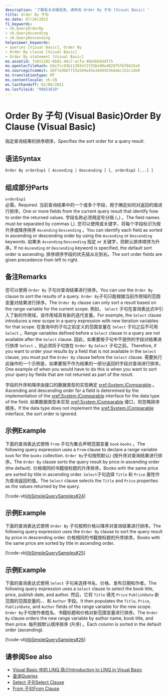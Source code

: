 ```yaml
---
description: '了解有关详细信息，请参阅 Order By 子句 (Visual Basic) '
title: Order By 子句
ms.date: 07/20/2015
f1_keywords:
- vb.QueryOrderBy
- vb.QueryAscending
- vb.QueryDescending
helpviewer_keywords:
- queries [Visual Basic], Order By
- Order By clause [Visual Basic]
- Order By statement [Visual Basic]
ms.assetid: fa911282-6b81-44c7-acfa-46b5bb93df75
ms.openlocfilehash: b5e7cc93b11393ef2f256e90e402975fbf6633a5
ms.sourcegitcommit: ddf7edb67715a5b9a45e3dd44536dabc153c1de0
ms.translationtype: MT
ms.contentlocale: zh-CN
ms.lasthandoff: 02/06/2021
ms.locfileid: "99653610"
---
```

# <a name="order-by-clause-visual-basic"></a><span data-ttu-id="bb478-103">Order By 子句 (Visual Basic)</span><span class="sxs-lookup"><span data-stu-id="bb478-103">Order By Clause (Visual Basic)</span></span>

<span data-ttu-id="bb478-104">指定查询结果的排序顺序。</span><span class="sxs-lookup"><span data-stu-id="bb478-104">Specifies the sort order for a query result.</span></span>  
  
## <a name="syntax"></a><span data-ttu-id="bb478-105">语法</span><span class="sxs-lookup"><span data-stu-id="bb478-105">Syntax</span></span>  
  
```vb  
Order By orderExp1 [ Ascending | Descending ] [, orderExp2 [...] ]  
```  
  
## <a name="parts"></a><span data-ttu-id="bb478-106">组成部分</span><span class="sxs-lookup"><span data-stu-id="bb478-106">Parts</span></span>  

 `orderExp1`  
 <span data-ttu-id="bb478-107">必需。</span><span class="sxs-lookup"><span data-stu-id="bb478-107">Required.</span></span> <span data-ttu-id="bb478-108">当前查询结果中的一个或多个字段，用于确定如何对返回的值进行排序。</span><span class="sxs-lookup"><span data-stu-id="bb478-108">One or more fields from the current query result that identify how to order the returned values.</span></span> <span data-ttu-id="bb478-109">字段名称必须用逗号分隔 (，) 。</span><span class="sxs-lookup"><span data-stu-id="bb478-109">The field names must be separated by commas (,).</span></span> <span data-ttu-id="bb478-110">您可以使用或关键字，将每个字段标识为按升序或降序排序 `Ascending` `Descending` 。</span><span class="sxs-lookup"><span data-stu-id="bb478-110">You can identify each field as sorted in ascending or descending order by using the `Ascending` or `Descending` keywords.</span></span> <span data-ttu-id="bb478-111">如果未 `Ascending` `Descending` 指定 or 关键字，则默认排序顺序为升序。</span><span class="sxs-lookup"><span data-stu-id="bb478-111">If no `Ascending` or `Descending` keyword is specified, the default sort order is ascending.</span></span> <span data-ttu-id="bb478-112">排序顺序字段的优先级从左到右。</span><span class="sxs-lookup"><span data-stu-id="bb478-112">The sort order fields are given precedence from left to right.</span></span>  
  
## <a name="remarks"></a><span data-ttu-id="bb478-113">备注</span><span class="sxs-lookup"><span data-stu-id="bb478-113">Remarks</span></span>  

 <span data-ttu-id="bb478-114">您可以使用 `Order By` 子句对查询结果进行排序。</span><span class="sxs-lookup"><span data-stu-id="bb478-114">You can use the `Order By` clause to sort the results of a query.</span></span> <span data-ttu-id="bb478-115">`Order By`子句只能根据当前作用域的范围变量对结果进行排序。</span><span class="sxs-lookup"><span data-stu-id="bb478-115">The `Order By` clause can only sort a result based on the range variable for the current scope.</span></span> <span data-ttu-id="bb478-116">例如， `Select` 子句在查询表达式中引入了新的作用域，该作用域具有新的迭代变量。</span><span class="sxs-lookup"><span data-stu-id="bb478-116">For example, the `Select` clause introduces a new scope in a query expression with new iteration variables for that scope.</span></span> <span data-ttu-id="bb478-117">在查询中的子句之前定义的范围变量在 `Select` 子句之后不可用 `Select` 。</span><span class="sxs-lookup"><span data-stu-id="bb478-117">Range variables defined before a `Select` clause in a query are not available after the `Select` clause.</span></span> <span data-ttu-id="bb478-118">因此，如果要按子句中不提供的字段对结果进行排序 `Select` ，则必须将子句放在 `Order By` `Select` 子句之前。</span><span class="sxs-lookup"><span data-stu-id="bb478-118">Therefore, if you want to order your results by a field that is not available in the `Select` clause, you must put the `Order By` clause before the `Select` clause.</span></span> <span data-ttu-id="bb478-119">需要执行此操作的一个示例是，如果要按不作为结果的一部分返回的字段对查询进行排序。</span><span class="sxs-lookup"><span data-stu-id="bb478-119">One example of when you would have to do this is when you want to sort your query by fields that are not returned as part of the result.</span></span>  
  
 <span data-ttu-id="bb478-120">字段的升序和降序由接口的数据类型的实现确定 <xref:System.IComparable> 。</span><span class="sxs-lookup"><span data-stu-id="bb478-120">Ascending and descending order for a field is determined by the implementation of the <xref:System.IComparable> interface for the data type of the field.</span></span> <span data-ttu-id="bb478-121">如果数据类型未实现 <xref:System.IComparable> 接口，则忽略排序顺序。</span><span class="sxs-lookup"><span data-stu-id="bb478-121">If the data type does not implement the <xref:System.IComparable> interface, the sort order is ignored.</span></span>  
  
## <a name="example"></a><span data-ttu-id="bb478-122">示例</span><span class="sxs-lookup"><span data-stu-id="bb478-122">Example</span></span>  

 <span data-ttu-id="bb478-123">下面的查询表达式使用 `From` 子句为集合声明范围变量 `book` `books` 。</span><span class="sxs-lookup"><span data-stu-id="bb478-123">The following query expression uses a `From` clause to declare a range variable `book` for the `books` collection.</span></span> <span data-ttu-id="bb478-124">`Order By`子句按照默认)  (按升序对查询结果进行排序。</span><span class="sxs-lookup"><span data-stu-id="bb478-124">The `Order By` clause sorts the query result by price in ascending order (the default).</span></span> <span data-ttu-id="bb478-125">价格相同的书籍按标题的升序排序。</span><span class="sxs-lookup"><span data-stu-id="bb478-125">Books with the same price are sorted by title in ascending order.</span></span> <span data-ttu-id="bb478-126">`Select`子句选择 `Title` 和 `Price` 属性作为查询返回的值。</span><span class="sxs-lookup"><span data-stu-id="bb478-126">The `Select` clause selects the `Title` and `Price` properties as the values returned by the query.</span></span>  
  
 [!code-vb[VbSimpleQuerySamples#24](~/samples/snippets/visualbasic/VS_Snippets_VBCSharp/VbSimpleQuerySamples/VB/QuerySamples1.vb#24)]  
  
## <a name="example"></a><span data-ttu-id="bb478-127">示例</span><span class="sxs-lookup"><span data-stu-id="bb478-127">Example</span></span>  

 <span data-ttu-id="bb478-128">下面的查询表达式使用 `Order By` 子句按照价格以降序对查询结果进行排序。</span><span class="sxs-lookup"><span data-stu-id="bb478-128">The following query expression uses the `Order By` clause to sort the query result by price in descending order.</span></span> <span data-ttu-id="bb478-129">价格相同的书籍按标题的升序排序。</span><span class="sxs-lookup"><span data-stu-id="bb478-129">Books with the same price are sorted by title in ascending order.</span></span>  
  
 [!code-vb[VbSimpleQuerySamples#25](~/samples/snippets/visualbasic/VS_Snippets_VBCSharp/VbSimpleQuerySamples/VB/QuerySamples1.vb#25)]  
  
## <a name="example"></a><span data-ttu-id="bb478-130">示例</span><span class="sxs-lookup"><span data-stu-id="bb478-130">Example</span></span>  

 <span data-ttu-id="bb478-131">下面的查询表达式使用 `Select` 子句来选择书名、价格、发布日期和作者。</span><span class="sxs-lookup"><span data-stu-id="bb478-131">The following query expression uses a `Select` clause to select the book title, price, publish date, and author.</span></span> <span data-ttu-id="bb478-132">然后，它将 `Title` 填充 `Price` `PublishDate` 新范围的范围变量的、、和 `Author` 字段。</span><span class="sxs-lookup"><span data-stu-id="bb478-132">It then populates the `Title`, `Price`, `PublishDate`, and `Author` fields of the range variable for the new scope.</span></span> <span data-ttu-id="bb478-133">`Order By`子句按作者姓名、书籍标题和价格对新范围变量进行排序。</span><span class="sxs-lookup"><span data-stu-id="bb478-133">The `Order By` clause orders the new range variable by author name, book title, and then price.</span></span> <span data-ttu-id="bb478-134">每列按默认顺序排序 (升序) 。</span><span class="sxs-lookup"><span data-stu-id="bb478-134">Each column is sorted in the default order (ascending).</span></span>  
  
 [!code-vb[VbSimpleQuerySamples#26](~/samples/snippets/visualbasic/VS_Snippets_VBCSharp/VbSimpleQuerySamples/VB/QuerySamples1.vb#26)]  
  
## <a name="see-also"></a><span data-ttu-id="bb478-135">请参阅</span><span class="sxs-lookup"><span data-stu-id="bb478-135">See also</span></span>

- [<span data-ttu-id="bb478-136">Visual Basic 中的 LINQ 简介</span><span class="sxs-lookup"><span data-stu-id="bb478-136">Introduction to LINQ in Visual Basic</span></span>](../../programming-guide/language-features/linq/introduction-to-linq.md)
- [<span data-ttu-id="bb478-137">查询</span><span class="sxs-lookup"><span data-stu-id="bb478-137">Queries</span></span>](index.md)
- [<span data-ttu-id="bb478-138">Select 子句</span><span class="sxs-lookup"><span data-stu-id="bb478-138">Select Clause</span></span>](select-clause.md)
- [<span data-ttu-id="bb478-139">From 子句</span><span class="sxs-lookup"><span data-stu-id="bb478-139">From Clause</span></span>](from-clause.md)
